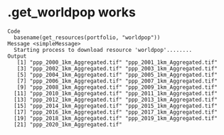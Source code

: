 # .get_worldpop works

    Code
      basename(get_resources(portfolio, "worldpop"))
    Message <simpleMessage>
      Starting process to download resource 'worldpop'........
    Output
       [1] "ppp_2000_1km_Aggregated.tif" "ppp_2001_1km_Aggregated.tif"
       [3] "ppp_2002_1km_Aggregated.tif" "ppp_2003_1km_Aggregated.tif"
       [5] "ppp_2004_1km_Aggregated.tif" "ppp_2005_1km_Aggregated.tif"
       [7] "ppp_2006_1km_Aggregated.tif" "ppp_2007_1km_Aggregated.tif"
       [9] "ppp_2008_1km_Aggregated.tif" "ppp_2009_1km_Aggregated.tif"
      [11] "ppp_2010_1km_Aggregated.tif" "ppp_2011_1km_Aggregated.tif"
      [13] "ppp_2012_1km_Aggregated.tif" "ppp_2013_1km_Aggregated.tif"
      [15] "ppp_2014_1km_Aggregated.tif" "ppp_2015_1km_Aggregated.tif"
      [17] "ppp_2016_1km_Aggregated.tif" "ppp_2017_1km_Aggregated.tif"
      [19] "ppp_2018_1km_Aggregated.tif" "ppp_2019_1km_Aggregated.tif"
      [21] "ppp_2020_1km_Aggregated.tif"

